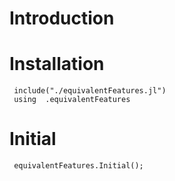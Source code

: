 # Introduction
# Installation
     include("./equivalentFeatures.jl")
     using  .equivalentFeatures 
# Initial
     equivalentFeatures.Initial();
